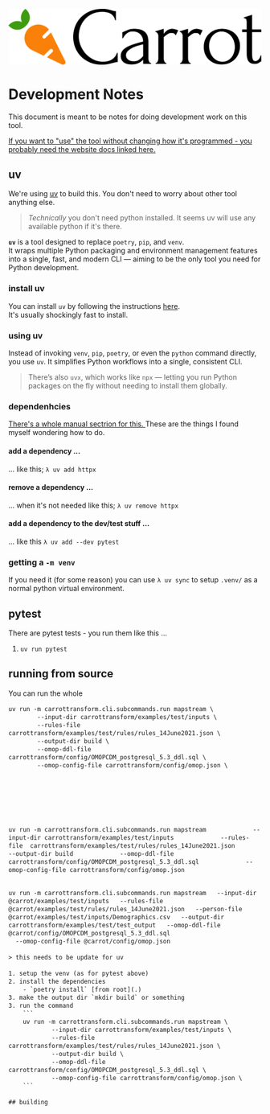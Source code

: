 
[
![Carrot Logo](
    images/logo-primary.png
)
](https://carrot.ac.uk/transform)

# Development Notes 

This document is meant to be notes for doing development work on this tool.

[
    If you want to "use" the tool without changing how it's programmed - you probably need the website docs linked here.
](https://carrot.ac.uk/transform)

## uv

We're using [uv](https://docs.astral.sh/uv/) to build this.
You don't need to worry about other tool anything else.

> *Technically* you don't need python installed.
> It seems uv will use any available python if it's there.

**`uv`** is a tool designed to replace `poetry`, `pip`, and `venv`.  
It wraps multiple Python packaging and environment management features into a single, fast, and modern CLI — aiming to be the only tool you need for Python development.

### install uv

You can install `uv` by following the instructions [here](https://docs.astral.sh/uv/#installation).  
It's usually shockingly fast to install.

### using uv

Instead of invoking `venv`, `pip`, `poetry`, or even the `python` command directly, you use `uv`.
It simplifies Python workflows into a single, consistent CLI.

> There’s also `uvx`, which works like `npx` — letting you run Python packages on the fly without needing to install them globally.

### dependenhcies

[
    There's a whole manual sectrion for this.
](https://docs.astral.sh/uv/concepts/projects/dependencies/)
These are the things I found myself wondering how to do.

#### add a dependency ...

... like this; `λ uv add httpx`

#### remove a dependency ...

... when it's not needed like this; `λ uv remove httpx`

#### add a dependency to the dev/test stuff ...

... like this `λ uv add --dev pytest`

### getting a `-m venv`

If you need it (for some reason) you can use  `λ uv sync` to setup `.venv/` as a normal python virtual environment.


## pytest

There are pytest tests - you run them like this ...

1. `uv run pytest`

## running from source

You can run the whole 


    uv run -m carrottransform.cli.subcommands.run mapstream \
            --input-dir carrottransform/examples/test/inputs \
            --rules-file  carrottransform/examples/test/rules/rules_14June2021.json \
            --output-dir build \
            --omop-ddl-file carrottransform/config/OMOPCDM_postgresql_5.3_ddl.sql \
            --omop-config-file carrottransform/config/omop.json \







    uv run -m carrottransform.cli.subcommands.run mapstream             --input-dir carrottransform/examples/test/inputs             --rules-file  carrottransform/examples/test/rules/rules_14June2021.json             --output-dir build             --omop-ddl-file carrottransform/config/OMOPCDM_postgresql_5.3_ddl.sql             --omop-config-file carrottransform/config/omop.json 













```

uv run -m carrottransform.cli.subcommands.run mapstream   --input-dir @carrot/examples/test/inputs   --rules-file @carrot/examples/test/rules/rules_14June2021.json   --person-file @carrot/examples/test/inputs/Demographics.csv   --output-dir carrottransform/examples/test/test_output   --omop-ddl-file @carrot/config/OMOPCDM_postgresql_5.3_ddl.sql 
  --omop-config-file @carrot/config/omop.json

> this needs to be update for uv

1. setup the venv (as for pytest above)
2. install the dependencies
    - `poetry install` [from root](.)
3. make the output dir `mkdir build` or something
3. run the command
    ```
    uv run -m carrottransform.cli.subcommands.run mapstream \
            --input-dir carrottransform/examples/test/inputs \
            --rules-file  carrottransform/examples/test/rules/rules_14June2021.json \
            --output-dir build \
            --omop-ddl-file carrottransform/config/OMOPCDM_postgresql_5.3_ddl.sql \
            --omop-config-file carrottransform/config/omop.json \
    ```

## building


